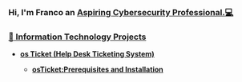 ### Hi, I'm Franco an <a href="https://www.linkedin.com/in/franco-carrera-857ba81a8/">Aspiring Cybersecurity Professional.:computer:
### :file_folder: Information Technology Projects

  - <b>os Ticket (Help Desk Ticketing System)
    - [osTicket:Prerequisites and Installation](https://github.com/FrancoCarrera1/osticket-prereqs)
